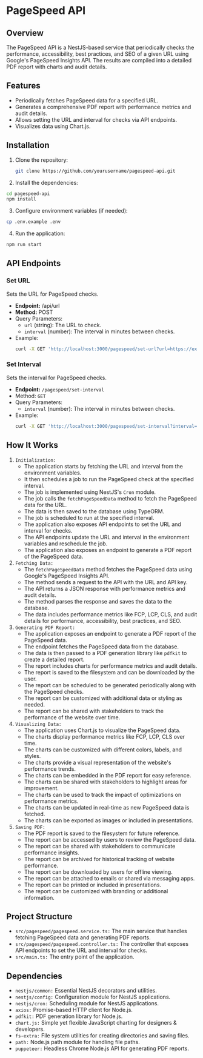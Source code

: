 # PageSpeed API

## Overview

The PageSpeed API is a NestJS-based service that periodically checks the performance, accessibility, best practices, and
SEO of a given URL using Google's PageSpeed Insights API. The results are compiled into a detailed PDF report with
charts and audit details.

## Features

- Periodically fetches PageSpeed data for a specified URL.
- Generates a comprehensive PDF report with performance metrics and audit details.
- Allows setting the URL and interval for checks via API endpoints.
- Visualizes data using Chart.js.

## Installation

1. Clone the repository:

   ```bash
   git clone https://github.com/yourusername/pagespeed-api.git
    ```
2. Install the dependencies:

````bash
cd pagespeed-api
npm install
````

3. Configure environment variables (if needed):

```bash
cp .env.example .env
```

4. Run the application:

```bash
npm run start
```
## API Endpoints
### Set URL
Sets the URL for PageSpeed checks.
- **Endpoint:** /api/url
- **Method:** POST
- Query Parameters:
  - `url` (string): The URL to check.
  - `interval` (number): The interval in minutes between checks.
- Example:
  ```bash
  curl -X GET 'http://localhost:3000/pagespeed/set-url?url=https://example.com'
  ```

### Set Interval
Sets the interval for PageSpeed checks.
- **Endpoint:** `/pagespeed/set-interval`
- Method: `GET`
- Query Parameters:
    - `interval` (number): The interval in minutes between checks.
- Example:
    ```bash
   curl -X GET 'http://localhost:3000/pagespeed/set-interval?interval=60'
    ```

## How It Works
1. `Initialization:`
    - The application starts by fetching the URL and interval from the environment variables.
    - It then schedules a job to run the PageSpeed check at the specified interval.
    - The job is implemented using NestJS's `Cron` module.
    - The job calls the `fetchPageSpeedData` method to fetch the PageSpeed data for the URL.
    - The data is then saved to the database using TypeORM.
    - The job is scheduled to run at the specified interval.
    - The application also exposes API endpoints to set the URL and interval for checks.
    - The API endpoints update the URL and interval in the environment variables and reschedule the job.
    - The application also exposes an endpoint to generate a PDF report of the PageSpeed data.
2. `Fetching Data:`
    - The `fetchPageSpeedData` method fetches the PageSpeed data using Google's PageSpeed Insights API.
    - The method sends a request to the API with the URL and API key.
    - The API returns a JSON response with performance metrics and audit details.
    - The method parses the response and saves the data to the database.
    - The data includes performance metrics like FCP, LCP, CLS, and audit details for performance, accessibility, best practices, and SEO.
3. `Generating PDF Report:`
    - The application exposes an endpoint to generate a PDF report of the PageSpeed data.
    - The endpoint fetches the PageSpeed data from the database.
    - The data is then passed to a PDF generation library like `pdfkit` to create a detailed report.
    - The report includes charts for performance metrics and audit details.
    - The report is saved to the filesystem and can be downloaded by the user.
    - The report can be scheduled to be generated periodically along with the PageSpeed checks.
    - The report can be customized with additional data or styling as needed.
    - The report can be shared with stakeholders to track the performance of the website over time.
4. `Visualizing Data:`
    - The application uses Chart.js to visualize the PageSpeed data.
    - The charts display performance metrics like FCP, LCP, CLS over time.
    - The charts can be customized with different colors, labels, and styles.
    - The charts provide a visual representation of the website's performance trends.
    - The charts can be embedded in the PDF report for easy reference.
    - The charts can be shared with stakeholders to highlight areas for improvement.
    - The charts can be used to track the impact of optimizations on performance metrics.
    - The charts can be updated in real-time as new PageSpeed data is fetched.
    - The charts can be exported as images or included in presentations.
5. `Saving PDF:`
    - The PDF report is saved to the filesystem for future reference.
    - The report can be accessed by users to review the PageSpeed data.
    - The report can be shared with stakeholders to communicate performance insights.
    - The report can be archived for historical tracking of website performance.
    - The report can be downloaded by users for offline viewing.
    - The report can be attached to emails or shared via messaging apps.
    - The report can be printed or included in presentations.
    - The report can be customized with branding or additional information.
## Project Structure
* `src/pagespeed/pagespeed.service.ts:` The main service that handles fetching PageSpeed data and generating PDF reports.
* `src/pagespeed/pagespeed.controller.ts:` The controller that exposes API endpoints to set the URL and interval for checks.
* `src/main.ts:` The entry point of the application.

## Dependencies
* `nestjs/common:` Essential NestJS decorators and utilities.
* `nestjs/config:` Configuration module for NestJS applications.
* `nestjs/cron:` Scheduling module for NestJS applications.
* `axios:` Promise-based HTTP client for Node.js.
* `pdfkit:` PDF generation library for Node.js.
* `chart.js:` Simple yet flexible JavaScript charting for designers & developers.
* `fs-extra:` File system utilities for creating directories and saving files.
* `path:` Node.js path module for handling file paths.
* `puppeteer:` Headless Chrome Node.js API for generating PDF reports.



